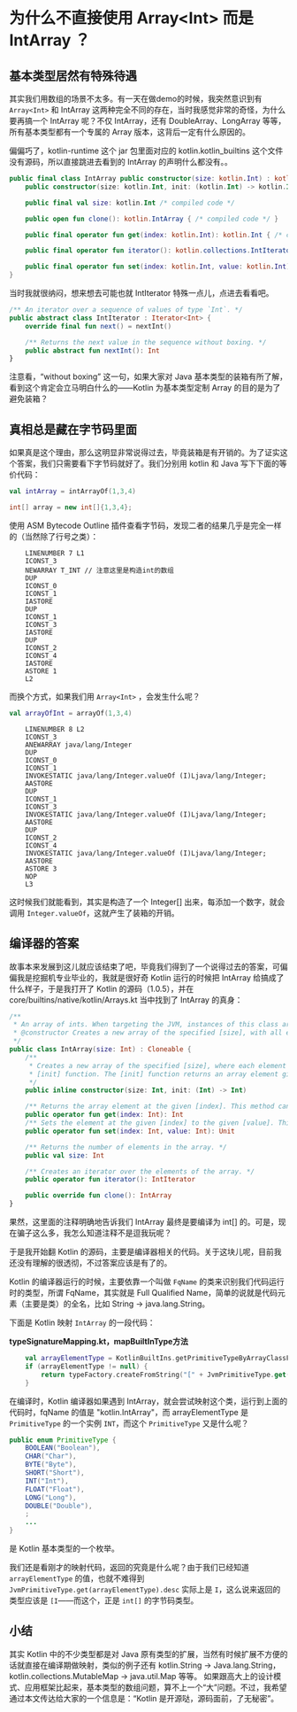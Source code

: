 # 为什么不直接使用 Array&lt;Int> 而是 IntArray ？

## 基本类型居然有特殊待遇

其实我们用数组的场景不太多。有一天在做demo的时候，我突然意识到有 ```Array<Int>``` 和 IntArray 这两种完全不同的存在，当时我感觉非常的奇怪，为什么要再搞一个 IntArray 呢？不仅 IntArray，还有 DoubleArray、LongArray 等等，所有基本类型都有一个专属的 Array 版本，这背后一定有什么原因的。

偏偏巧了，kotlin-runtime 这个 jar 包里面对应的 kotlin.kotlin_builtins 这个文件没有源码，所以直接跳进去看到的 IntArray 的声明什么都没有。。

```kotlin
public final class IntArray public constructor(size: kotlin.Int) : kotlin.Cloneable {
    public constructor(size: kotlin.Int, init: (kotlin.Int) -> kotlin.Int) { /* compiled code */ }

    public final val size: kotlin.Int /* compiled code */

    public open fun clone(): kotlin.IntArray { /* compiled code */ }

    public final operator fun get(index: kotlin.Int): kotlin.Int { /* compiled code */ }

    public final operator fun iterator(): kotlin.collections.IntIterator { /* compiled code */ }

    public final operator fun set(index: kotlin.Int, value: kotlin.Int): kotlin.Unit { /* compiled code */ }
}
```

当时我就很纳闷，想来想去可能也就 IntIterator 特殊一点儿，点进去看看吧。

```kotlin
/** An iterator over a sequence of values of type `Int`. */
public abstract class IntIterator : Iterator<Int> {
    override final fun next() = nextInt()

    /** Returns the next value in the sequence without boxing. */
    public abstract fun nextInt(): Int
}
```

注意看，“without boxing” 这一句，如果大家对 Java 基本类型的装箱有所了解，看到这个肯定会立马明白什么的——Kotlin 为基本类型定制 Array 的目的是为了避免装箱？

## 真相总是藏在字节码里面

如果真是这个理由，那么这明显非常说得过去，毕竟装箱是有开销的。为了证实这个答案，我们只需要看下字节码就好了。我们分别用 kotlin 和 Java 写下下面的等价代码：

```kotlin
val intArray = intArrayOf(1,3,4)
```

```java
int[] array = new int[]{1,3,4};
```

使用 ASM Bytecode Outline 插件查看字节码，发现二者的结果几乎是完全一样的（当然除了行号之类）：

```
    LINENUMBER 7 L1
    ICONST_3
    NEWARRAY T_INT // 注意这里是构造int的数组
    DUP
    ICONST_0
    ICONST_1
    IASTORE
    DUP
    ICONST_1
    ICONST_3
    IASTORE
    DUP
    ICONST_2
    ICONST_4
    IASTORE
    ASTORE 1
    L2
```

而换个方式，如果我们用 ```Array<Int>``` ，会发生什么呢？

```kotlin
val arrayOfInt = arrayOf(1,3,4)
```

``` 
    LINENUMBER 8 L2
    ICONST_3
    ANEWARRAY java/lang/Integer
    DUP
    ICONST_0
    ICONST_1
    INVOKESTATIC java/lang/Integer.valueOf (I)Ljava/lang/Integer;
    AASTORE
    DUP
    ICONST_1
    ICONST_3
    INVOKESTATIC java/lang/Integer.valueOf (I)Ljava/lang/Integer;
    AASTORE
    DUP
    ICONST_2
    ICONST_4
    INVOKESTATIC java/lang/Integer.valueOf (I)Ljava/lang/Integer;
    AASTORE
    ASTORE 3
    NOP
    L3
```

这时候我们就能看到，其实是构造了一个 Integer[] 出来，每添加一个数字，就会调用 ```Integer.valueOf```，这就产生了装箱的开销。

## 编译器的答案

故事本来发展到这儿就应该结束了吧，毕竟我们得到了一个说得过去的答案，可偏偏我是挖掘机专业毕业的，我就是很好奇 Kotlin 运行的时候把 IntArray 给搞成了什么样子，于是我打开了 Kotlin 的源码（1.0.5），并在 core/builtins/native/kotlin/Arrays.kt 当中找到了 IntArray 的真身：

```kotlin
/**
 * An array of ints. When targeting the JVM, instances of this class are represented as `int[]`.
 * @constructor Creates a new array of the specified [size], with all elements initialized to zero.
 */
public class IntArray(size: Int) : Cloneable {
    /**
     * Creates a new array of the specified [size], where each element is calculated by calling the specified
     * [init] function. The [init] function returns an array element given its index.
     */
    public inline constructor(size: Int, init: (Int) -> Int)

    /** Returns the array element at the given [index]. This method can be called using the index operator. */
    public operator fun get(index: Int): Int
    /** Sets the element at the given [index] to the given [value]. This method can be called using the index operator. */
    public operator fun set(index: Int, value: Int): Unit

    /** Returns the number of elements in the array. */
    public val size: Int

    /** Creates an iterator over the elements of the array. */
    public operator fun iterator(): IntIterator

    public override fun clone(): IntArray
}
```

果然，这里面的注释明确地告诉我们 IntArray 最终是要编译为 int[] 的。可是，现在骗子这么多，我怎么知道注释不是逗我玩呢？

于是我开始翻 Kotlin 的源码，主要是编译器相关的代码。关于这块儿呢，目前我还没有理解的很透彻，不过答案应该是有了的。

Kotlin 的编译器运行的时候，主要依靠一个叫做 ```FqName``` 的类来识别我们代码运行时的类型，所谓 FqName，其实就是 Full Qualified Name，简单的说就是代码元素（主要是类）的全名，比如 String -> java.lang.String。

下面是 Kotlin 映射 ```IntArray``` 的一段代码：

**typeSignatureMapping.kt，mapBuiltInType方法**

```kotlin
    val arrayElementType = KotlinBuiltIns.getPrimitiveTypeByArrayClassFqName(fqName)
    if (arrayElementType != null) {
        return typeFactory.createFromString("[" + JvmPrimitiveType.get(arrayElementType).desc)
    }
```
在编译时，Kotlin 编译器如果遇到 IntArray，就会尝试映射这个类，运行到上面的代码时，fqName 的值是 "kotlin.IntArray"，而 arrayElementType 是 ```PrimitiveType``` 的一个实例 ```INT```，而这个 ```PrimitiveType``` 又是什么呢？

```java
public enum PrimitiveType {
    BOOLEAN("Boolean"),
    CHAR("Char"),
    BYTE("Byte"),
    SHORT("Short"),
    INT("Int"),
    FLOAT("Float"),
    LONG("Long"),
    DOUBLE("Double"),
    ;
	...
}
```

是 Kotlin 基本类型的一个枚举。

我们还是看刚才的映射代码，返回的究竟是什么呢？由于我们已经知道 ```arrayElementType``` 的值，也就不难得到 ```JvmPrimitiveType.get(arrayElementType).desc``` 实际上是 ```I```，这么说来返回的类型应该是 ```[I```——而这个，正是 ```int[]``` 的字节码类型。

## 小结

其实 Kotlin 中的不少类型都是对 Java 原有类型的扩展，当然有时候扩展不方便的话就直接在编译期做映射，类似的例子还有 kotlin.String -> Java.lang.String，kotlin.collections.MutableMap -> java.util.Map 等等。
如果跟高大上的设计模式、应用框架比起来，基本类型的数组问题，算不上一个“大”问题。不过，我希望通过本文传达给大家的一个信息是：“Kotlin 是开源哒，源码面前，了无秘密”。
